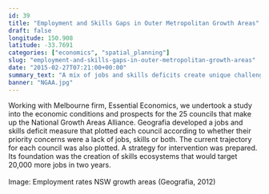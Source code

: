 ```yaml
---
id: 39
title: "Employment and Skills Gaps in Outer Metropolitan Growth Areas"
draft: false
longitude: 150.908
latitude: -33.7691
categories: ["economics", "spatial_planning"]
slug: "employment-and-skills-gaps-in-outer-metropolitan-growth-areas"
date: "2015-02-27T07:21:00+00:00"
summary_text: "A mix of jobs and skills deficits create unique challenges in each of the 25 national growth area alliance councils"
banner: "NGAA.jpg"
---
```


<span>
  <span>Working
  with Melbourne firm, Essential Economics, we undertook a study into the
  economic conditions and prospects for the 25 councils that make up the
  National Growth Areas Alliance. Geografia developed a jobs and skills deficit
  measure that plotted each council according to whether their priority
  concerns were a lack of jobs, skills or both. The current trajectory for each
  council was also plotted. A strategy for intervention was prepared. Its
  foundation was the creation of skills ecosystems that would target 20,000
  more jobs in two years.<br><br><span class="wysiwyg-color-silver">Image: Employment rates NSW growth areas (Geografia, 2012)</span></span></span>
